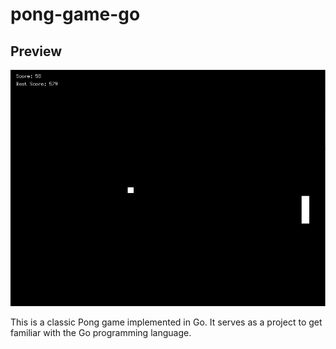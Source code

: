 # pong-game-go
## Preview
![Pong Game Screenshot](./preview.png)

This is a classic Pong game implemented in Go. It serves as a project to get familiar with the Go programming language.